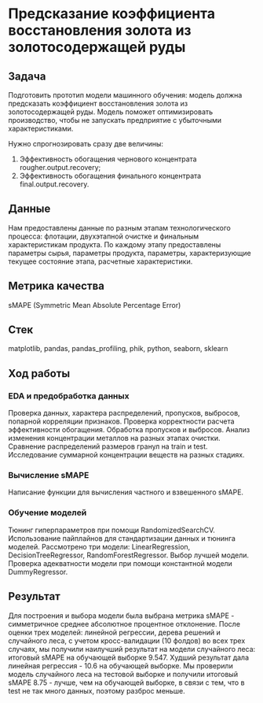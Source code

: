 # Предсказание коэффициента восстановления золота из золотосодержащей руды

## Задача
Подготовить прототип модели машинного обучения: модель должна предсказать коэффициент восстановления золота из золотосодержащей руды. Модель поможет оптимизировать производство, чтобы не запускать предприятие с убыточными характеристиками.

Нужно спрогнозировать сразу две величины:
1) Эффективность обогащения чернового концентрата rougher.output.recovery;
2) Эффективность обогащения финального концентрата final.output.recovery.

## Данные
Нам предоставлены данные по разным этапам технологического процесса: флотации, двухэтапной очистке и финальным характеристикам продукта. По каждому этапу предоставлены параметры сырья, параметры продукта, параметры, характеризующие текущее состояние этапа, расчетные характеристики. 

## Метрика качества
sMAPE (Symmetric Mean Absolute Percentage Error)

## Стек
matplotlib, pandas, pandas_profiling, phik, python, seaborn, sklearn

## Ход работы
### EDA и предобработка данных
   Проверка данных, характера распределений, пропусков, выбросов, попарной корреляции признаков. Проверка корректности расчета эффективности обогащения. Обработка пропусков и выбросов.
   Анализ изменения концентрации металлов на разных этапах очистки. Сравнение распределений размеров гранул на train и test. Исследование суммарной концентрации веществ на разных стадиях. 
### Вычисление sMAPE
   Написание функции для вычисления частного и взвешенного sMAPE.
### Обучение моделей
   Тюнинг гиперпараметров при помощи RandomizedSearchCV. Использование пайплайнов для стандартизации данных и тюнинга моделей. Рассмотрено три модели: LinearRegression, DecisionTreeRegressor, RandomForestRegressor. Выбор лучшей модели. Проверка адекватности модели при помощи константной модели DummyRegressor.

## Результат
   Для построения и выбора модели была выбрана метрика sMAPE - симметричное среднее абсолютное процентное отклонение. После оценки трех моделей: линейной регрессии, дерева решений и случайного леса, с учетом кросс-валидации (10 фолдов) во всех трех случаях, мы получили наилучший результат на модели случайного леса: итоговый sMAPE на обучающей выборке 9.547. Худший результат дала линейная регрессия - 10.6 на обучающей выборке. Мы проверили модель случайного леса на тестовой выборке и получили итоговый sMAPE 8.75 - лучше, чем на обучающей выборке, в связи с тем, что в test не так много данных, поэтому разброс меньше.


